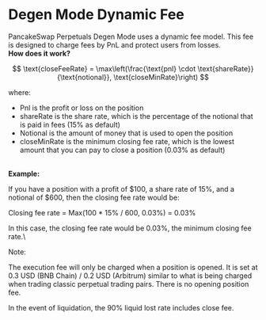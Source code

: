 # Degen Mode Dynamic Fee

PancakeSwap Perpetuals Degen Mode uses a dynamic fee model. This fee is designed to charge fees by PnL and protect users from losses.\
**How does it work?**

$$
\text{closeFeeRate} = \max\left(\frac{\text{pnl} \cdot \text{shareRate}}{\text{notional}}, \text{closeMinRate}\right)
$$

where:

* Pnl is the profit or loss on the position
* shareRate is the share rate, which is the percentage of the notional that is paid in fees (15% as default)
* Notional is the amount of money that is used to open the position
* closeMinRate is the minimum closing fee rate, which is the lowest amount that you can pay to close a position (0.03% as default)

\
**Example:**

If you have a position with a profit of $100, a share rate of 15%, and a notional of $600, then the closing fee rate would be:

Closing fee rate = Max(100 \* 15% / 600, 0.03%) = 0.03%

In this case, the closing fee rate would be 0.03%, the minimum closing fee rate.\


Note:

The execution fee will only be charged when a position is opened. It is set at 0.3 USD (BNB Chain) / 0.2 USD (Arbitrum) similar to what is being charged when trading classic perpetual trading pairs. There is no opening position fee.

In the event of liquidation, the 90% liquid lost rate includes close fee.
